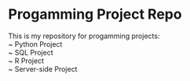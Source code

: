 # Progamming Project Repo
This is my repository for progamming projects: <br/>
~ Python Project <br/>
~ SQL Project <br/>
~ R Project <br/>
~ Server-side Project <br/>
